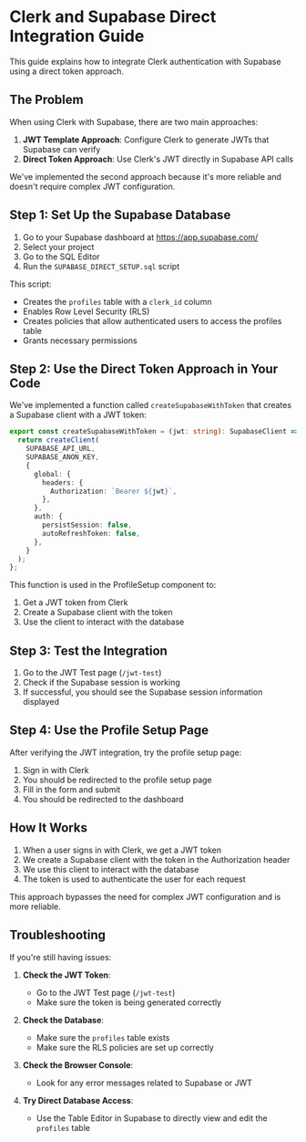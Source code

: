 # Clerk and Supabase Direct Integration Guide

This guide explains how to integrate Clerk authentication with Supabase using a direct token approach.

## The Problem

When using Clerk with Supabase, there are two main approaches:

1. **JWT Template Approach**: Configure Clerk to generate JWTs that Supabase can verify
2. **Direct Token Approach**: Use Clerk's JWT directly in Supabase API calls

We've implemented the second approach because it's more reliable and doesn't require complex JWT configuration.

## Step 1: Set Up the Supabase Database

1. Go to your Supabase dashboard at https://app.supabase.com/
2. Select your project
3. Go to the SQL Editor
4. Run the `SUPABASE_DIRECT_SETUP.sql` script

This script:
- Creates the `profiles` table with a `clerk_id` column
- Enables Row Level Security (RLS)
- Creates policies that allow authenticated users to access the profiles table
- Grants necessary permissions

## Step 2: Use the Direct Token Approach in Your Code

We've implemented a function called `createSupabaseWithToken` that creates a Supabase client with a JWT token:

```typescript
export const createSupabaseWithToken = (jwt: string): SupabaseClient => {
  return createClient(
    SUPABASE_API_URL,
    SUPABASE_ANON_KEY,
    {
      global: {
        headers: {
          Authorization: `Bearer ${jwt}`,
        },
      },
      auth: {
        persistSession: false,
        autoRefreshToken: false,
      },
    }
  );
};
```

This function is used in the ProfileSetup component to:
1. Get a JWT token from Clerk
2. Create a Supabase client with the token
3. Use the client to interact with the database

## Step 3: Test the Integration

1. Go to the JWT Test page (`/jwt-test`)
2. Check if the Supabase session is working
3. If successful, you should see the Supabase session information displayed

## Step 4: Use the Profile Setup Page

After verifying the JWT integration, try the profile setup page:
1. Sign in with Clerk
2. You should be redirected to the profile setup page
3. Fill in the form and submit
4. You should be redirected to the dashboard

## How It Works

1. When a user signs in with Clerk, we get a JWT token
2. We create a Supabase client with the token in the Authorization header
3. We use this client to interact with the database
4. The token is used to authenticate the user for each request

This approach bypasses the need for complex JWT configuration and is more reliable.

## Troubleshooting

If you're still having issues:

1. **Check the JWT Token**:
   - Go to the JWT Test page (`/jwt-test`)
   - Make sure the token is being generated correctly

2. **Check the Database**:
   - Make sure the `profiles` table exists
   - Make sure the RLS policies are set up correctly

3. **Check the Browser Console**:
   - Look for any error messages related to Supabase or JWT

4. **Try Direct Database Access**:
   - Use the Table Editor in Supabase to directly view and edit the `profiles` table
